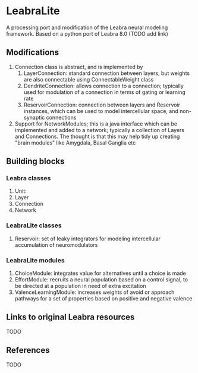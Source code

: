 # LeabraLite
A processing port and modification of the Leabra neural modeling framework. Based on a python port of Leabra 8.0 (TODO add link)

## Modifications
1. Connection class is abstract, and is implemented by
    1. LayerConnection: standard connection between layers, but weights are also connectable using ConnectableWeight class 
    1. DendriteConnection: allows connection to a connection; typically used for modulation of a connection in terms of gating or learning rate  
    2. ReservoirConnection: connection between layers and Reservoir instances, which can be used to model intercellular space, and non-synaptic connections
2. Support for NetworkModules; this is a java interface which can be implemented and added to a network; typically a collection of Layers and Connections. The thought is that this may help tidy up creating "brain modules" like Amygdala, Basal Ganglia etc

## Building blocks
### Leabra classes
1. Unit: 
2. Layer
3. Connection
4. Network
### LeabraLite classes
1. Reservoir: set of leaky integrators for modeling intercellular accumulation of neuromodulators
### LeabraLite modules
1. ChoiceModule: integrates value for alternatives until a choice is made 
2. EffortModule: recruits a neural population based on a control signal, to be directed at a population in need of extra excitation
3. ValenceLearningModule: increases weights of avoid or approach pathways for a set of properties based on positive and negative valence
## Links to original Leabra resources
TODO

## References
TODO
